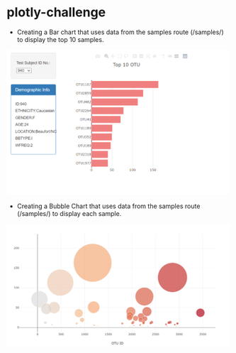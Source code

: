 # plotly-challenge

* Creating a Bar chart that uses data from the samples route (/samples/) to display the top 10 samples.

![](images/Top_10.PNG)

* Creating a Bubble Chart that uses data from the samples route (/samples/) to display each sample.

![](images/OTU_ID.PNG)
